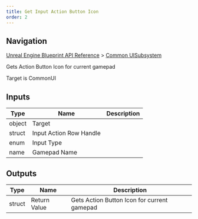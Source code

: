 ```yaml
---
title: Get Input Action Button Icon
order: 2
---
```

## Navigation

[Unreal Engine Blueprint API Reference](https://dev.epicgames.com/documentation/en-us/unreal-engine/BlueprintAPI) > [Common UISubsystem](https://dev.epicgames.com/documentation/en-us/unreal-engine/BlueprintAPI/CommonUISubsystem)

Gets Action Button Icon for current gamepad

Target is CommonUI

## Inputs

| Type | Name | Description |
| --- | --- | --- |
| object | Target |  |
| struct | Input Action Row Handle |  |
| enum | Input Type |  |
| name | Gamepad Name |  |

## Outputs

| Type | Name | Description |
| --- | --- | --- |
| struct | Return Value | Gets Action Button Icon for current gamepad |
